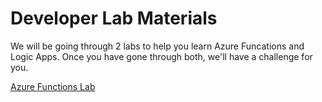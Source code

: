 # Developer Lab Materials
We will be going through 2 labs to help you learn Azure Funcations and Logic Apps. Once you have gone through both, we'll have a challenge for you.

[Azure Functions Lab](https://github.com/Microsoft/TechnicalCommunityContent/tree/master/Cloud%20Computing/Azure%20Functions/Session%202%20-%20Hands%20On)
